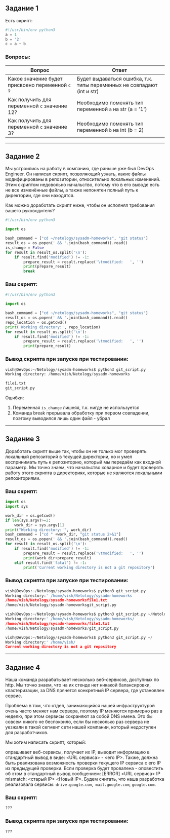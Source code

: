 ## Задание 1

Есть скрипт:
```python
#!/usr/bin/env python3
a = 1
b = '2'
c = a + b
```

### Вопросы:

| Вопрос  | Ответ |
| ------------- | ------------- |
| Какое значение будет присвоено переменной `c` ?  | Будет выдаваться ошибка, т.к. типы переменных не совпадают (int и str)  |
| Как получить для переменной `c` значение 12? | Необходимо поменять тип переменной `a` на str (a = '1')  |
| Как получить для переменной `c` значение 3? | Необходимо поменять тип переменной `b` на int (b = 2)  |

----

## Задание 2

Мы устроились на работу в компанию, где раньше уже был DevOps Engineer. Он написал скрипт, позволяющий узнать, какие файлы модифицированы в репозитории, относительно локальных изменений. Этим скриптом недовольно начальство, потому что в его выводе есть не все изменённые файлы, а также непонятен полный путь к директории, где они находятся.

Как можно доработать скрипт ниже, чтобы он исполнял требования вашего руководителя?
```python
#!/usr/bin/env python3

import os

bash_command = ["cd ~/netology/sysadm-homeworks", "git status"]
result_os = os.popen(' && '.join(bash_command)).read()
is_change = False
for result in result_os.split('\n'):
    if result.find('modified') != -1:
        prepare_result = result.replace('\tmodified:   ', '')
        print(prepare_result)
        break
```

### Ваш скрипт:
```python
#!/usr/bin/env python3

import os

bash_command = ["cd ~/netology/sysadm-homeworks", "git status"]
result_os = os.popen(' && '.join(bash_command)).read()
repo_location = os.getcwd()
print('Working directory:', repo_location)
for result in result_os.split('\n'):
    if result.find('modified') != -1:
        prepare_result = result.replace('\tmodified:   ', '')
        print(prepare_result)
```
### Вывод скрипта при запуске при тестировании:
```python
vish@DevOps:~/Netology/sysadm-homeworks$ python3 git_script.py 
Working directory: /home/vish/Netology/sysadm-homeworks

file1.txt
git_script.py
```
Ошибки:
1. Переменная `is_change` лишняя, т.к. нигде не используется
2. Команда break прерывала обработку при первом совпадении, поэтому выводился лишь один файл - убрал
---

## Задание 3

Доработать скрипт выше так, чтобы он не только мог проверять локальный репозиторий в текущей директории, но и умел воспринимать путь к репозиторию, который мы передаём как входной параметр. Мы точно знаем, что начальство коварное и будет проверять работу этого скрипта в директориях, которые не являются локальными репозиториями.

### Ваш скрипт:
```python
import os
import sys

work_dir = os.getcwd()
if len(sys.argv)>=2:
    work_dir = sys.argv[1]
print("Working directory:'", work_dir)
bash_command = ["cd " +work_dir, "git status 2>&1"]
result_os = os.popen(' && '.join(bash_command)).read()
for result in result_os.split('\n'):
    if result.find('modified') != -1:
        prepare_result = result.replace('\tmodified:   ', '')
        print(work_dir+prepare_result)
    elif result.find('fatal') != -1:
        print('Current working directory is not a git repository')
```
### Вывод скрипта при запуске при тестировании:
```python
vish@DevOps:~/Netology/sysadm-homeworks$ python3 git_script.py
Working directory:' /home/vish/Netology/sysadm-homeworks
/home/vish/Netology/sysadm-homeworksfile1.txt
/home/vish/Netology/sysadm-homeworksgit_script.py

vish@DevOps:~/Netology/sysadm-homeworks$ python3 git_script.py ~/Netology/sysadm-homeworks/
Working directory:' /home/vish/Netology/sysadm-homeworks/
/home/vish/Netology/sysadm-homeworks/file1.txt
/home/vish/Netology/sysadm-homeworks/git_script.py

vish@DevOps:~/Netology/sysadm-homeworks$ python3 git_script.py ~/
Working directory:' /home/vish/
Current working directory is not a git repository
```

---
## Задание 4

Наша команда разрабатывает несколько веб-сервисов, доступных по http. Мы точно знаем, что на их стенде нет никакой балансировки, кластеризации, за DNS прячется конкретный IP сервера, где установлен сервис.

Проблема в том, что отдел, занимающийся нашей инфраструктурой очень часто меняет нам сервера, поэтому IP меняются примерно раз в неделю, при этом сервисы сохраняют за собой DNS имена. Это бы совсем никого не беспокоило, если бы несколько раз сервера не уезжали в такой сегмент сети нашей компании, который недоступен для разработчиков.

Мы хотим написать скрипт, который:

опрашивает веб-сервисы,
получает их IP,
выводит информацию в стандартный вывод в виде: <URL сервиса> - <его IP>.
Также, должна быть реализована возможность проверки текущего IP сервиса c его IP из предыдущей проверки. Если проверка будет провалена - оповестить об этом в стандартный вывод сообщением: [ERROR] <URL сервиса> IP mismatch: <старый IP> <Новый IP>. Будем считать, что наша разработка реализовала сервисы: `drive.google.com`,` mail.google.com`, `google.com`.

### Ваш скрипт:
```bash
???
```
### Вывод скрипта при запуске при тестировании:
```bash
???
```
